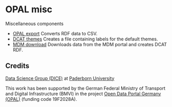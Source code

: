 # OPAL misc

Miscellaneous components

* [OPAL export](export) Converts RDF data to CSV.
* [DCAT themes](dcat-themes) Creates a file containing labels for the default themes.
* [MDM download](mdm-download) Downloads data from the MDM portal and creates DCAT RDF.


## Credits

[Data Science Group (DICE)](https://dice-research.org/) at [Paderborn University](https://www.uni-paderborn.de/)

This work has been supported by the German Federal Ministry of Transport and Digital Infrastructure (BMVI) in the project [Open Data Portal Germany (OPAL)](http://projekt-opal.de/) (funding code 19F2028A).

